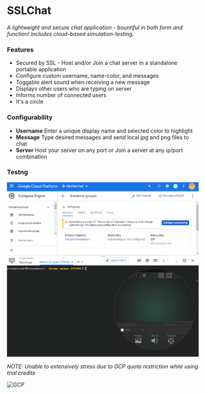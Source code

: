 # SSLChat
_A lightweight and secure chat application - bountiful in both form and function! Includes cloud-based simulation-testing._

### Features ###
- Secured by SSL - Host and/or Join a chat server in a standalone portable application
- Configure custom username, name-color, and messages
- Toggable alert sound when receiving a new message
- Displays other users who are typing on server
- Informs number of connected users
- It's a circle

### Configurability ###
- **Username** Enter a unique display name and selected color to highlight
- **Message** Type desired messages and send local jpg and png files to chat
- **Server** Host your server on any port or Join a server at any ip/port combination

### Testng ####
![Test](sslchattest.gif)

*NOTE:*
_Unable to extensively stress due to GCP quota restriction while using trial credits_

![GCP](https://i.imgur.com/RejUl4P.png)
